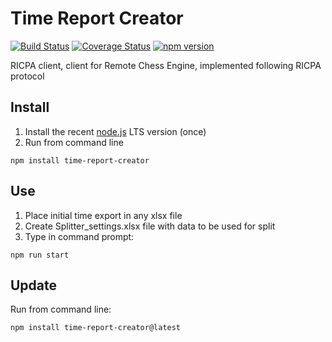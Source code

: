 # Time Report Creator
[![Build Status](https://www.travis-ci.com/Scorpibear/time-report-creator.svg?branch=main?branch=main)](https://www.travis-ci.com/github/Scorpibear/time-report-creator)
[![Coverage Status](https://codecov.io/gh/Scorpibear/time-report-creator/branch/main/graph/badge.svg)](https://codecov.io/gh/Scorpibear/time-report-creator)
[![npm version](https://badge.fury.io/js/time-report-creator.svg)](https://www.npmjs.com/package/time-report-creator)

RICPA client, client for Remote Chess Engine, implemented following RICPA protocol

## Install
1. Install the recent [node.js](https://nodejs.org/en/) LTS version (once)
2. Run from command line
```
npm install time-report-creator
```

## Use
1. Place initial time export in any xlsx file
2. Create Splitter_settings.xlsx file with data to be used for split
3. Type in command prompt:
```
npm run start
```

## Update
Run from command line:
```
npm install time-report-creator@latest
```
